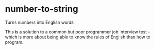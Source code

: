 # number-to-string

Turns numbers into English words

This is a solution to a common but poor programmer job interview test - which is more about being able to know the rules of English than how to program.
